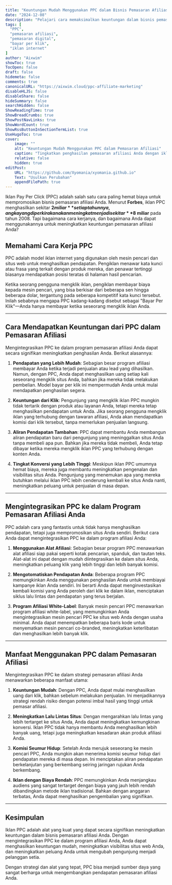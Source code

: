 ```yaml
---
title: "Keuntungan Mudah Menggunakan PPC dalam Bisnis Pemasaran Afiliasi Anda"
date: "2024-12-08"
description: "Pelajari cara memaksimalkan keuntungan dalam bisnis pemasaran afiliasi Anda dengan menggunakan iklan PPC (Pay Per Click). Temukan bagaimana strategi hemat biaya ini dapat meningkatkan penghasilan Anda."
tags: [
  "PPC",
  "pemasaran afiliasi",
  "pemasaran digital",
  "bayar per klik",
  "iklan internet"
]
author: "Aixwim"
showToc: true
TocOpen: false
draft: false
hidemeta: false
comments: true
canonicalURL: "https://aixwim.cloud/ppc-affiliate-marketing"
disableHLJS: false
disableShare: false
hideSummary: false
searchHidden: false
ShowReadingTime: true
ShowBreadCrumbs: true
ShowPostNavLinks: true
ShowWordCount: true
ShowRssButtonInSectionTermList: true
UseHugoToc: true
cover:
    image: ""
    alt: "Keuntungan Mudah Menggunakan PPC dalam Pemasaran Afiliasi"
    caption: "Tingkatkan penghasilan pemasaran afiliasi Anda dengan iklan PPC"
    relative: false
    hidden: true
editPost:
    URL: "https://github.com/Xyomania/xyomania.github.io"
    Text: "Usulkan Perubahan"
    appendFilePath: true
---
```


Iklan Pay Per Click (PPC) adalah salah satu cara paling hemat biaya untuk mempromosikan bisnis pemasaran afiliasi Anda. Menurut **Forbes**, iklan PPC menghasilkan sekitar **$2 miliar** setiap tahunnya, angka yang diperkirakan akan meningkat menjadi sekitar **$8 miliar** pada tahun 2008. Tapi bagaimana cara kerjanya, dan bagaimana Anda dapat menggunakannya untuk meningkatkan keuntungan pemasaran afiliasi Anda?

<!--more-->

## Memahami Cara Kerja PPC

PPC adalah model iklan internet yang digunakan oleh mesin pencari dan situs web untuk menghasilkan pendapatan. Pengiklan menawar kata kunci atau frasa yang terkait dengan produk mereka, dan penawar tertinggi biasanya mendapatkan posisi teratas di halaman hasil pencarian.

Ketika seorang pengguna mengklik iklan, pengiklan membayar biaya kepada mesin pencari, yang bisa berkisar dari beberapa sen hingga beberapa dolar, tergantung pada seberapa kompetitif kata kunci tersebut. Inilah sebabnya mengapa PPC kadang-kadang disebut sebagai "Bayar Per Klik"—Anda hanya membayar ketika seseorang mengklik iklan Anda.

---

## Cara Mendapatkan Keuntungan dari PPC dalam Pemasaran Afiliasi

Mengintegrasikan PPC ke dalam program pemasaran afiliasi Anda dapat secara signifikan meningkatkan penghasilan Anda. Berikut alasannya:

1. **Pendapatan yang Lebih Mudah**: Sebagian besar program afiliasi membayar Anda ketika terjadi penjualan atau lead yang dihasilkan. Namun, dengan PPC, Anda dapat menghasilkan uang setiap kali seseorang mengklik situs Anda, bahkan jika mereka tidak melakukan pembelian. Model bayar per klik ini mempermudah Anda untuk mulai mendapatkan penghasilan segera.
   
2. **Keuntungan dari Klik**: Pengunjung yang mengklik iklan PPC mungkin tidak tertarik dengan produk atau layanan Anda, tetapi mereka tetap menghasilkan pendapatan untuk Anda. Jika seorang pengguna mengklik iklan yang terhubung dengan tawaran afiliasi, Anda akan mendapatkan komisi dari klik tersebut, tanpa memerlukan penjualan langsung.

3. **Aliran Pendapatan Tambahan**: PPC dapat membantu Anda membangun aliran pendapatan baru dari pengunjung yang meninggalkan situs Anda tanpa membeli apa pun. Bahkan jika mereka tidak membeli, Anda tetap dibayar ketika mereka mengklik iklan PPC yang terhubung dengan konten Anda.

4. **Tingkat Konversi yang Lebih Tinggi**: Meskipun iklan PPC umumnya hemat biaya, mereka juga membantu meningkatkan pengenalan dan visibilitas situs Anda. Pengunjung yang menemukan apa yang mereka butuhkan melalui iklan PPC lebih cenderung kembali ke situs Anda nanti, meningkatkan peluang untuk penjualan di masa depan.

---

## Mengintegrasikan PPC ke dalam Program Pemasaran Afiliasi Anda

PPC adalah cara yang fantastis untuk tidak hanya menghasilkan pendapatan, tetapi juga mempromosikan situs Anda sendiri. Berikut cara Anda dapat mengintegrasikan PPC ke dalam program afiliasi Anda:

1. **Menggunakan Alat Afiliasi**: Sebagian besar program PPC menawarkan alat afiliasi siap pakai seperti kotak pencarian, spanduk, dan tautan teks. Alat-alat ini dapat dengan mudah diintegrasikan ke dalam situs Anda, meningkatkan peluang klik yang lebih tinggi dan lebih banyak komisi.

2. **Mengotomatiskan Pendapatan Anda**: Beberapa program PPC memungkinkan Anda menggunakan penghasilan Anda untuk membiayai kampanye iklan Anda sendiri. Ini berarti Anda dapat menginvestasikan kembali komisi yang Anda peroleh dari klik ke dalam iklan, menciptakan siklus lalu lintas dan pendapatan yang terus berjalan.

3. **Program Afiliasi White-Label**: Banyak mesin pencari PPC menawarkan program afiliasi white-label, yang memungkinkan Anda mengintegrasikan mesin pencari PPC ke situs web Anda dengan usaha minimal. Anda dapat menempatkan beberapa baris kode untuk menyematkan mesin pencari co-branded, meningkatkan keterlibatan dan menghasilkan lebih banyak klik.

---

## Manfaat Menggunakan PPC dalam Pemasaran Afiliasi

Mengintegrasikan PPC ke dalam strategi pemasaran afiliasi Anda menawarkan beberapa manfaat utama:

1. **Keuntungan Mudah**: Dengan PPC, Anda dapat mulai menghasilkan uang dari klik, bahkan sebelum melakukan penjualan. Ini menjadikannya strategi rendah risiko dengan potensi imbal hasil yang tinggi untuk pemasar afiliasi.

2. **Meningkatkan Lalu Lintas Situs**: Dengan mengarahkan lalu lintas yang lebih tertarget ke situs Anda, Anda dapat meningkatkan kemungkinan konversi. Iklan PPC tidak hanya membantu Anda menghasilkan lebih banyak uang, tetapi juga meningkatkan kesadaran akan produk afiliasi Anda.

3. **Komisi Seumur Hidup**: Setelah Anda merujuk seseorang ke mesin pencari PPC, Anda mungkin akan menerima komisi seumur hidup dari pendapatan mereka di masa depan. Ini menciptakan aliran pendapatan berkelanjutan yang berkembang seiring jaringan rujukan Anda berkembang.

4. **Iklan dengan Biaya Rendah**: PPC memungkinkan Anda menjangkau audiens yang sangat tertarget dengan biaya yang jauh lebih rendah dibandingkan metode iklan tradisional. Bahkan dengan anggaran terbatas, Anda dapat menghasilkan pengembalian yang signifikan.

---

## Kesimpulan

Iklan PPC adalah alat yang kuat yang dapat secara signifikan meningkatkan keuntungan dalam bisnis pemasaran afiliasi Anda. Dengan mengintegrasikan PPC ke dalam program afiliasi Anda, Anda dapat menghasilkan keuntungan mudah, meningkatkan visibilitas situs web Anda, dan meningkatkan peluang Anda untuk mengubah pengunjung menjadi pelanggan setia.

Dengan strategi dan alat yang tepat, PPC bisa menjadi sumber daya yang sangat berharga untuk mengembangkan pendapatan pemasaran afiliasi Anda.
